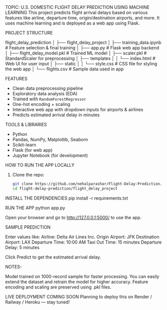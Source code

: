 TOPIC: U.S. DOMESTIC FLIGHT DELAY PREDICTION USING MACHINE LEARNING
This project predicts flight arrival delays based on various features like airline, departure time, origin/destination airports, and more. It uses machine learning and is deployed as a web app using Flask.

PROJECT STRUCTURE

flight_delay_prediction
│
├── flight_delay_project
│   ├── training_data.ipynb          # Feature selection & final training
│   ├── app.py                       # Flask web app backend
│   ├── flight_delay_model.pkl       # Trained ML model
│   ├── scaler.pkl                   # StandardScaler for preprocessing
│   ├── templates
│   │   └── index.html               # Web UI for user input
│   ├── static
│   │   └── style.css                # CSS file for styling the web app
│   └── flights.csv                  # Sample data used in app



FEATURES

- Clean data preprocessing pipeline
- Exploratory data analysis (EDA)
- Trained with `RandomForestRegressor`
- One-hot encoding + scaling
- Interactive web app with dropdown inputs for airports & airlines
- Predicts estimated arrival delay in minutes


TOOLS & LIBRARIES

- Python
- Pandas, NumPy, Matplotlib, Seaborn
- Scikit-learn
- Flask (for web app)
- Jupyter Notebook (for development)

HOW TO RUN THE APP LOCALLY

1. Clone the repo:

   ```bash
   git clone https://github.com/nehalparashar/Flight-Delay-Prediction.git
   cd flight-delay-prediction/flight_delay_project

INSTALL THE DEPENDENCIES
pip install -r requirements.txt

RUN THE APP
python app.py

Open your browser and go to http://127.0.0.1:5000/ to use the app.

SAMPLE PREDICTION

Enter values like:
Airline: Delta Air Lines Inc.
Origin Airport: JFK
Destination Airport: LAX
Departure Time: 10:00 AM
Taxi Out Time: 15 minutes
Departure Delay: 5 minutes

Click Predict to get the estimated arrival delay.

NOTES-

Model trained on 1000-record sample for faster processing.
You can easily extend the dataset and retrain the model for higher accuracy.
Feature encoding and scaling are preserved using .pkl files.

LIVE DEPLOYMENT COMING SOON
Planning to deploy this on Render / Railway / Heroku — stay tuned!


